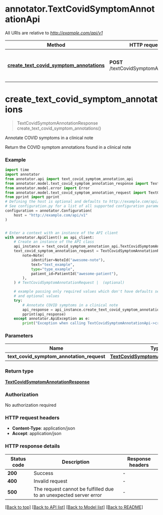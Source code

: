 # annotator.TextCovidSymptomAnnotationApi

All URIs are relative to *http://example.com/api/v1*

Method | HTTP request | Description
------------- | ------------- | -------------
[**create_text_covid_symptom_annotations**](TextCovidSymptomAnnotationApi.md#create_text_covid_symptom_annotations) | **POST** /textCovidSymptomAnnotations | Annotate COVID symptoms in a clinical note


# **create_text_covid_symptom_annotations**
> TextCovidSymptomAnnotationResponse create_text_covid_symptom_annotations()

Annotate COVID symptoms in a clinical note

Return the COVID symptom annotations found in a clinical note

### Example

```python
import time
import annotator
from annotator.api import text_covid_symptom_annotation_api
from annotator.model.text_covid_symptom_annotation_response import TextCovidSymptomAnnotationResponse
from annotator.model.error import Error
from annotator.model.text_covid_symptom_annotation_request import TextCovidSymptomAnnotationRequest
from pprint import pprint
# Defining the host is optional and defaults to http://example.com/api/v1
# See configuration.py for a list of all supported configuration parameters.
configuration = annotator.Configuration(
    host = "http://example.com/api/v1"
)


# Enter a context with an instance of the API client
with annotator.ApiClient() as api_client:
    # Create an instance of the API class
    api_instance = text_covid_symptom_annotation_api.TextCovidSymptomAnnotationApi(api_client)
    text_covid_symptom_annotation_request = TextCovidSymptomAnnotationRequest(
        note=Note(
            identifier=NoteId("awesome-note"),
            text="text_example",
            type="type_example",
            patient_id=PatientId("awesome-patient"),
        ),
    ) # TextCovidSymptomAnnotationRequest |  (optional)

    # example passing only required values which don't have defaults set
    # and optional values
    try:
        # Annotate COVID symptoms in a clinical note
        api_response = api_instance.create_text_covid_symptom_annotations(text_covid_symptom_annotation_request=text_covid_symptom_annotation_request)
        pprint(api_response)
    except annotator.ApiException as e:
        print("Exception when calling TextCovidSymptomAnnotationApi->create_text_covid_symptom_annotations: %s\n" % e)
```

### Parameters

Name | Type | Description  | Notes
------------- | ------------- | ------------- | -------------
 **text_covid_symptom_annotation_request** | [**TextCovidSymptomAnnotationRequest**](TextCovidSymptomAnnotationRequest.md)|  | [optional]

### Return type

[**TextCovidSymptomAnnotationResponse**](TextCovidSymptomAnnotationResponse.md)

### Authorization

No authorization required

### HTTP request headers

 - **Content-Type**: application/json
 - **Accept**: application/json

### HTTP response details
| Status code | Description | Response headers |
|-------------|-------------|------------------|
**200** | Success |  -  |
**400** | Invalid request |  -  |
**500** | The request cannot be fulfilled due to an unexpected server error |  -  |

[[Back to top]](#) [[Back to API list]](../README.md#documentation-for-api-endpoints) [[Back to Model list]](../README.md#documentation-for-models) [[Back to README]](../README.md)

